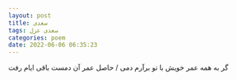 ```yaml
---
layout: post
title: سعدی
tags: سعدی غزل
categories: poem
date: 2022-06-06 06:35:23
---
```


گر به همه عمر خویش با تو برآرم دمی / حاصل عمر آن دمست باقی ایام رفت
